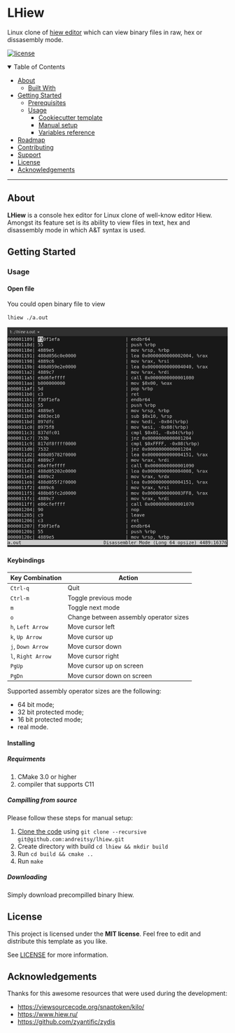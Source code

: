 # LHiew

Linux clone of [hiew editor](https://www.hiew.ru/) which can view binary files in raw, hex or dissasembly mode.


[![license](https://img.shields.io/github/license/dec0dOS/amazing-github-template.svg?style=flat-square)](LICENSE)

</div>

<details open="open">
<summary>Table of Contents</summary>

- [About](#about)
    - [Built With](#built-with)
- [Getting Started](#getting-started)
    - [Prerequisites](#prerequisites)
    - [Usage](#usage)
        - [Cookiecutter template](#cookiecutter-template)
        - [Manual setup](#manual-setup)
        - [Variables reference](#variables-reference)
- [Roadmap](#roadmap)
- [Contributing](#contributing)
- [Support](#support)
- [License](#license)
- [Acknowledgements](#acknowledgements)

</details>

---

## About
**LHiew** is a console hex editor for Linux clone of well-know editor Hiew. Amongst its feature set is its ability to view files in text, hex and disassembly mode in which A&T syntax is used.


## Getting Started

### Usage

#### Open file

You could open binary file to view
```sh
lhiew ./a.out
```

![image](pics/example.png)



#### Keybindings

| Key Combination    | Action                                 |
|--------------------|----------------------------------------|
| `Ctrl-q`           | Quit                                   |
| `Ctrl-m`           | Toggle previous mode                   |
| `m`                | Toggle next mode                       |
| `o`                | Change between assembly operator sizes |
| `h`, `Left Arrow`  | Move cursor left                       |
| `k`, `Up Arrow`    | Move cursor up                         |
| `j`, `Down Arrow`  | Move cursor down                       |
| `l`, `Right Arrow` | Move cursor right                      |
| `PgUp`             | Move cursor up on screen               |
| `PgDn`             | Move cursor down on screen             |

Supported assembly operator sizes are the following: 
- 64 bit mode;
- 32 bit protected mode;
- 16 bit protected mode;
- real mode.

#### Installing

##### Requirments
1. CMake 3.0 or higher
2. compiler that supports C11

##### Compilling from source

Please follow these steps for manual setup:

1. [Clone the code](https://github.com/dec0dOS/amazing-github-template/releases/download/latest/) using `git clone --recursive git@github.com:andreitsy/lhiew.git`
2. Create directory with build `cd lhiew && mkdir build`
3. Run `cd build && cmake ..`
4. Run `make`

##### Downloading

Simply download precompilled binary lhiew.

## License

This project is licensed under the **MIT license**. Feel free to edit and distribute this template as you like.

See [LICENSE](LICENSE) for more information.

## Acknowledgements

Thanks for this awesome resources that were used during the development:

- https://viewsourcecode.org/snaptoken/kilo/
- https://www.hiew.ru/
- https://github.com/zyantific/zydis
